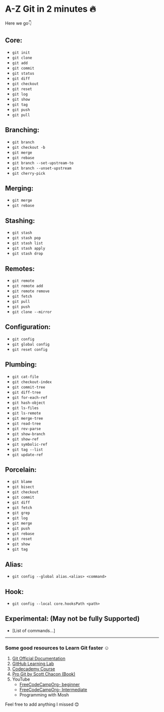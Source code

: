 # A-Z Git in 2 minutes 🔥

Here we go👇

## Core:
- `git init`
- `git clone`
- `git add`
- `git commit`
- `git status`
- `git diff`
- `git checkout`
- `git reset`
- `git log`
- `git show`
- `git tag`
- `git push`
- `git pull`

## Branching:
- `git branch`
- `git checkout -b`
- `git merge`
- `git rebase`
- `git branch --set-upstream-to`
- `git branch --unset-upstream`
- `git cherry-pick`

## Merging:
- `git merge`
- `git rebase`

## Stashing:
- `git stash`
- `git stash pop`
- `git stash list`
- `git stash apply`
- `git stash drop`

## Remotes:
- `git remote`
- `git remote add`
- `git remote remove`
- `git fetch`
- `git pull`
- `git push`
- `git clone --mirror`

## Configuration:
- `git config`
- `git global config`
- `git reset config`

## Plumbing:
- `git cat-file`
- `git checkout-index`
- `git commit-tree`
- `git diff-tree`
- `git for-each-ref`
- `git hash-object`
- `git ls-files`
- `git ls-remote`
- `git merge-tree`
- `git read-tree`
- `git rev-parse`
- `git show-branch`
- `git show-ref`
- `git symbolic-ref`
- `git tag --list`
- `git update-ref`

## Porcelain:
- `git blame`
- `git bisect`
- `git checkout`
- `git commit`
- `git diff`
- `git fetch`
- `git grep`
- `git log`
- `git merge`
- `git push`
- `git rebase`
- `git reset`
- `git show`
- `git tag`

## Alias:
- `git config --global alias.<alias> <command>`

## Hook:
- `git config --local core.hooksPath <path>`

## Experimental: (May not be fully Supported)
- [List of commands...]

---

### Some good resources to Learn Git faster ☺️

1. [Git Official Documentation](https://git-scm.com/doc)
2. [GitHub Learning Lab](https://udacity.com/course/version-control-with-git--ud123)
3. [Codecademy Course](https://codecademy.com/learn/learn-git)
4. [Pro Git by Scott Chacon (Book)](https://git-scm.com/book/en/v2)
5. YouTube
   - [FreeCodeCampOrg- beginner](https://rb.gy/ljxt5s)
   - [FreeCodeCampOrg- Intermediate](https://rb.gy/1x6mc)
   - Programming with Mosh

Feel free to add anything I missed 😊
